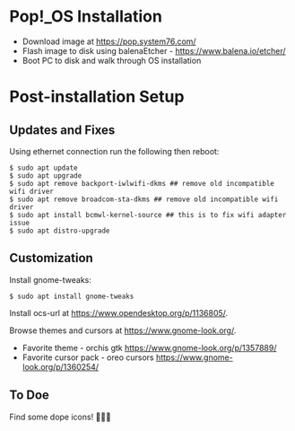 # Pop!_OS Installation
* Download image at https://pop.system76.com/
* Flash image to disk using balenaEtcher - https://www.balena.io/etcher/
* Boot PC to disk and walk through OS installation

# Post-installation Setup
## Updates and Fixes
Using ethernet connection run the following then reboot:

    $ sudo apt update
    $ sudo apt upgrade
    $ sudo apt remove backport-iwlwifi-dkms ## remove old incompatible wifi driver
    $ sudo apt remove broadcom-sta-dkms ## remove old incompatible wifi driver
    $ sudo apt install bcmwl-kernel-source ## this is to fix wifi adapter issue
    $ sudo apt distro-upgrade
    
## Customization
Install gnome-tweaks:

    $ sudo apt install gnome-tweaks
    
Install ocs-url at https://www.opendesktop.org/p/1136805/.

Browse themes and cursors at https://www.gnome-look.org/.
* Favorite theme - orchis gtk https://www.gnome-look.org/p/1357889/
* Favorite cursor pack - oreo cursors https://www.gnome-look.org/p/1360254/

## To Doe
Find some dope icons! 🤘🤘🤘
